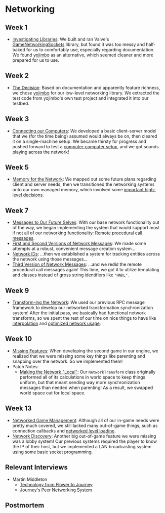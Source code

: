 # Networking

## Week 1
- [Investigating Libraries](../../week-1/#networking): We built and ran Valve's [GameNetworkingSockets](https://github.com/ValveSoftware/GameNetworkingSockets) library, but found it was too messy and half-baked for us to comfortably use, especially regarding documentation. We found [yojimbo](https://github.com/networkprotocol/yojimbo) as an alternative, which seemed cleaner and more prepared for us to use.

## Week 2
- [The Decision](../../week-2/#the-decision): Based on documentation and apparently feature richness, we chose  [yojimbo](https://github.com/networkprotocol/yojimbo) for our low-level networking library. We extracted the test code from yojimbo's own test project and integrated it into our testbed.

## Week 3
- [Connecting our Computers](../../week-3/#the-actual-coding-part): We developed a basic client-server model that we (for the time being) assumed would always be on, then cleared it on a single-machine setup. We became thirsty for progress and pushed forward to test a [computer-computer setup](../../week-3/#game-like-networking), and we got sounds playing across the network!

## Week 5
- [Memory for the Network](../../week-5/#an-overview-of-the-future): We mapped out some future plans regarding client and server needs, then we transitioned the networking systems onto our own managed memory, which involved some [important high-level decisions](../../week-5/#mo-players-mo-problems).

## Week 7
- [Messages to Our Future Selves](../../week-7/#the-way-messages-are-made): With our base network functionality out of the way, we began implementing the system that would support most if not all of our networking functionality: [Remote procedural call messages](../../week-7/#rpcs).
- [First and Second Versions of Network Messages](../../week-7/#first-pass-at-rpc-messages): We made some attempts at a robust, convenient message creation system...
- [Network IDs](../../week-7/#network-identities): ...then we established a system for tracking entities across the network using those messages...
- [Third Version of Network Messages](../../week-7/#and-a-third-pass-at-rpc-messages): ...and we redid the remote procedural call messages again! This time, we got it to utilize templating and classes instead of gross string identifiers like `"HNDL"`.

## Week 9
- [Transform-ing the Network](../../week-9/#network-transform): We used our previous RPC message framework to develop our networked transformation synchronization system! After the initial pass, we basically had functional network transforms, so we spent the rest of our time on nice things to have like [interpolation](../../week-9/#interpolation-or-doing-a-lot-with-a-little) and [optimized network usage](../../week-9/#fewer-messages-fewer-problems).

## Week 10
- [Missing Features](../../week-10/#second-game): When developing the second game in our engine, we realized that we were missing some key things like parenting and snapping over the network. So we implemented them!
- Patch Notes:
    - [Making the Network "Local"](week-10/#making-the-network-local): Our `NetworkTransform` class originally performed all of its calculations in world space to keep things uniform, but that meant sending way more synchronization messages than needed when parenting! As a result, we swapped world space out for local space.
  
## Week 13
- [Networked Game Management](../../week-13/#networked-game-management): Although all of our in-game needs were pretty much covered, we still lacked many out-of-game things, such as connection callbacks and [networked level loading](../../week-13/#network-load-level).
- [Network Discovery](../../week-13/#network-discovery): Another big out-of-game feature we were missing was a lobby system! Our previous systems required the player to know the IP of their host, but we implemented a LAN broadcasting system using some basic socket programming.

## Relevant Interviews
- Martin Middleton
    - [Technology from Flower to Journey](../../interviews/MartinMiddleton-interview/#technology-from-flower-to-journey)
    - [Journey's Peer Networking System](../../interviews/MartinMiddleton-interview/#journeys-peer-networking-system)

## Postmortem